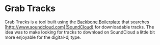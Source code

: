 # Grab Tracks #

Grab Tracks is a tool built using the [Backbone Boilerplate](https://github.com/tbranyen/backbone-boilerplate) that searches [http://www.soundcloud.com](SoundCloud) for downloadable tracks. The idea was to make looking for tracks to download on SoundCloud a little bit more enjoyable for the digital-dj type.